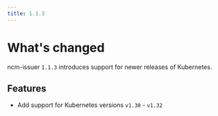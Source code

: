```yaml
---
title: 1.1.3
---
```


# What's changed

ncm-issuer `1.1.3` introduces support for newer releases of Kubernetes.

## Features

* Add support for Kubernetes versions `v1.30` - `v1.32`

